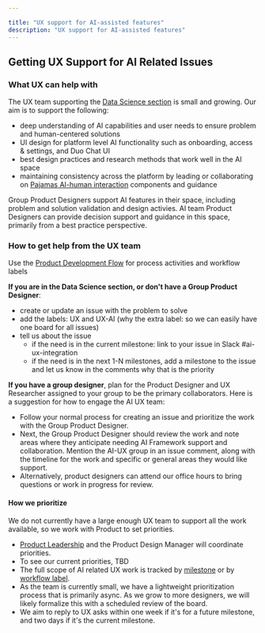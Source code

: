 ```yaml
---

title: "UX support for AI-assisted features"
description: "UX support for AI-assisted features"
---
```



## Getting UX Support for AI Related Issues

### What UX can help with

The UX team supporting the [Data Science section](/handbook/product/categories/#data-science-section) is small and growing. Our aim is to support the following:

* deep understanding of AI capabilities and user needs to ensure problem and human-centered solutions
* UI design for platform level AI functionality such as onboarding, access & settings, and Duo Chat UI
* best design practices and research methods that work well in the AI space
* maintaining consistency across the platform by leading or collaborating on [Pajamas AI-human interaction](https://design.gitlab.com/usability/ai-human-interaction) components and guidance

Group Product Designers support AI features in their space, including problem and solution validation and design activies. AI team Product Designers can provide decision support and guidance in this space, primarily from a best practice perspective.

### How to get help from the UX team

Use the [Product Development Flow](/handbook/product-development-flow/) for process activities and workflow labels

**If you are in the Data Science section, or don't have a Group Product Designer**:

* create or update an issue with the problem to solve
* add the labels: UX and UX-AI (why the extra label: so we can easily have one board for all issues)
* tell us about the issue
  * if the need is in the current milestone: link to your issue in Slack #ai-ux-integration
  * if the need is in the next 1-N milestones, add a milestone to the issue and let us know in the comments why that is the priority

**If you have a group designer**, plan for the Product Designer and UX Researcher assigned to your group to be the primary collaborators. Here is a suggestion for how to engage the AI UX team:

* Follow your normal process for creating an issue and prioritize the work with the Group Product Designer.
* Next, the Group Product Designer should review the work and note areas where they anticipate needing AI Framework support and collaboration. Mention the AI-UX group in an issue comment, along with the timeline for the work and specific or general areas they would like support.
* Alternatively, product designers can attend our office hours to bring questions or work in progress for review.

#### How we prioritize

We do not currently have a large enough UX team to support all the work available, so we work with Product to set priorities.

* [Product Leadership](/handbook/product/categories/#data-science-section) and the Product Design Manager will coordinate priorities.
* To see our current priorities, TBD
* The full scope of AI related UX work is tracked by [milestone](https://gitlab.com/groups/gitlab-org/-/boards/7462103?label_name%5B%5D=AI-UX) or by [workflow label](https://gitlab.com/groups/gitlab-org/-/boards/7444721?label_name%5B%5D=AI-UX).
* As the team is currently small, we have a lightweight prioritization process that is primarily async. As we grow to more designers, we will likely formalize this with a scheduled review of the board.
* We aim to reply to UX asks within one week if it's for a future milestone, and two days if it's the current milestone.
